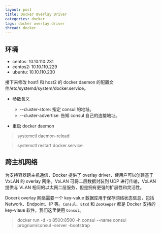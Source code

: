 ```yaml
---
layout: post
title: Docker Overlay Driver
categories: docker
tags: docker overlay driver
thread: docker
---
```

## 环境
* centos: 10.10.110.231
* centos2: 10.10.110.229
* ubuntu: 10.10.110.230

接下来修改 host1 和 host2 的 docker daemon 的配置文件/etc/systemd/system/docker.service。


* 参数含义
    * --cluster-store: 指定 consul 的地址。
    * --cluster-advertise: 告知 consul 自己的连接地址。

* 重启 docker daemon

> systemctl daemon-reload  

> systemctl restart docker.service

## 跨主机网络
为支持容器跨主机通信，Docker 提供了 overlay driver，使用户可以创建基于 VxLAN 的 overlay 网络。VxLAN 可将二层数据封装到 UDP 进行传输，VxLAN 提供与 VLAN 相同的以太网二层服务，但是拥有更强的扩展性和灵活性。

Docerk overlay 网络需要一个 key-value 数据库用于保存网络状态信息，包括 Network、Endpoint、IP 等。`Consul`、`Etcd` 和 `ZooKeeper` 都是 Docker 支持的 key-vlaue 软件，我们这里使用 `Consul`。

> docker run -d -p 8500:8500 -h consul \-\-name consul progrium/consul -server -bootstrap